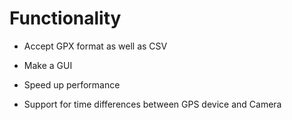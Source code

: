 # Functionality #

  * Accept GPX format as well as CSV

  * Make a GUI

  * Speed up performance

  * Support for time differences between GPS device and Camera